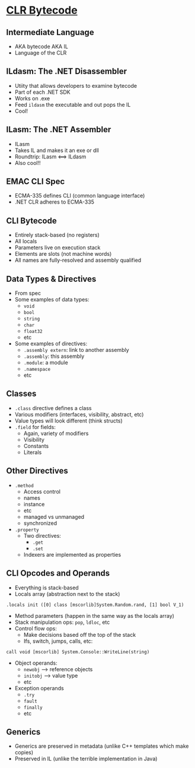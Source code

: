 # [CLR Bytecode](https://www.lynda.com/Windows-tutorials/CLR-Bytecode/614297-2.html)

## Intermediate Language

+ AKA bytecode AKA IL
+ Language of the CLR

## ILdasm: The .NET Disassembler

+ Utiity that allows developers to examine bytecode
+ Part of each .NET SDK
+ Works on .exe
+ Feed `ildasm` the executable and out pops the IL
+ Cool!

## ILasm: The .NET Assembler

+ ILasm
+ Takes IL and makes it an exe or dll
+ Roundtrip: ILasm <==> ILdasm
+ Also cool!!

## EMAC CLI Spec

+ ECMA-335 defines CLI (common language interface)
+ .NET CLR adheres to ECMA-335

## CLI Bytecode

+ Entirely stack-based (no registers)
+ All locals
+ Parameters live on execution stack
+ Elements are slots (not machine words)
+ All names are fully-resolved and assembly qualified

## Data Types & Directives

+ From spec
+ Some examples of data types:
  + `void`
  + `bool`
  + `string`
  + `char`
  + `float32`
  + etc
+ Some examples of directives:
  + `.assembly extern`: link to another assembly
  + `.assembly`: this assembly
  + `.module`: a module
  + `.namespace`
  + etc
  
## Classes

+ `.class` directive defines a class
+ Various modifiers (interfaces, visibility, abstract, etc)
+ Value types will look different (think structs)
+ `.field` for fields:
  + Again, variety of modifiers
  + Visibility
  + Constants
  + Literals

## Other Directives

+ `.method`
  + Access control
  + names
  + instance
  + etc
  + managed vs unmanaged
  + synchronized
+ `.property`
  + Two directives:
    + `.get`
    + `.set`
  + Indexers are implemented as properties
  
## CLI Opcodes and Operands

+ Everything is stack-based
+ Locals array (abstraction next to the stack)

```
.locals init ([0] class [mscorlib]System.Random.rand, [1] bool V_1)
```

+ Method parameters (happen in the same way as the locals array)
+ Stack manipulation ops: `pop`, `ldloc`, etc
+ Control flow ops:
  + Make decisions based off the top of the stack
  + Ifs, switch, jumps, calls, etc:
  
```
call void [mscorlib] System.Console::WriteLine(string)
```

+ Object operands:
  + `newobj` --> reference objects
  + `initobj` --> value type
  + etc
+ Exception operands
  + `.try`
  + `fault`
  + `finally`
  + etc

## Generics

+ Generics are preserved in metadata (unlike C++ templates which make copies)
+ Preserved in IL (unlike the terrible implementation in Java)
